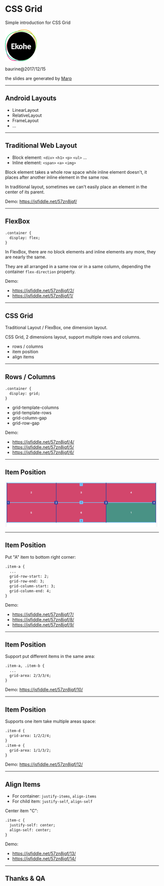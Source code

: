 # CSS Grid

Simple introduction for CSS Grid

![](../ekohe-logo.png)

baurine@2017/12/15

the slides are generated by [Marp](https://github.com/yhatt/marp)

---

## Android Layouts

- LinearLayout
- RelativeLayout
- FrameLayout
- ...

---

## Traditional Web Layout

- Block element: `<div>` `<h1>` `<p>` `<ul>` ...
- Inline element: `<span>` `<a>` `<img>`

Block element takes a whole row space while inline element doesn't, it places after another inline element in the same row.

In traditional layout, sometimes we can't easily place an element in the center of its parent.

Demo: <https://jsfiddle.net/57zn8jqf/>

---

## FlexBox

    .container {
      display: flex;
    }

In FlexBox, there are no block elements and inline elements any more, they are nearly the same.

They are all arranged in a same row or in a same column, depending the container `flex-direction` property.

Demo:

- <https://jsfiddle.net/57zn8jqf/2/>
- <https://jsfiddle.net/57zn8jqf/1/>

---

## CSS Grid

Traditional Layout / FlexBox, one dimension layout.

CSS Grid, 2 dimensions layout, support multiple rows and columns.

- rows / columns
- item position
- align items

---

## Rows / Columns

    .container {
      display: grid;
    }

- grid-template-columns
- grid-template-rows
- grid-column-gap
- grid-row-gap

Demo:

- <https://jsfiddle.net/57zn8jqf/4/>
- <https://jsfiddle.net/57zn8jqf/5/>
- <https://jsfiddle.net/57zn8jqf/6/>

---

## Item Position

![](./css-grid-number.png)

---

## Item Position

Put "A" item to bottom right corner:

    .item-a {
      ...
      grid-row-start: 2;
      grid-row-end: 3;
      grid-column-start: 3;
      grid-column-end: 4;
    }

Demo:

- <https://jsfiddle.net/57zn8jqf/7/>
- <https://jsfiddle.net/57zn8jqf/8/>
- <https://jsfiddle.net/57zn8jqf/9/>

---

## Item Position

Support put different items in the same area:

    .item-a, .item-b {
      ...
      grid-area: 2/3/3/4;
    }

Demo: <https://jsfiddle.net/57zn8jqf/10/>

---

## Item Position

Supports one item take multiple areas space:

    .item-d {
      grid-area: 1/2/2/4;
    }
    .item-e {
      grid-area: 1/1/3/2;
    }

Demo: <https://jsfiddle.net/57zn8jqf/12/>

---

## Align Items

- For container: `justify-items`, `align-items`
- For child item: `justify-self`, `align-self`

Center item "C":

    .item-c {
      justify-self: center;
      align-self: center;
    }

Demo:

- <https://jsfiddle.net/57zn8jqf/13/>
- <https://jsfiddle.net/57zn8jqf/14/>

---

## Thanks & QA

